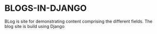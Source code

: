 # BLOGS-IN-DJANGO
BLog is site for demonstrating content comprising the different fields. The blog site is build using Django 
